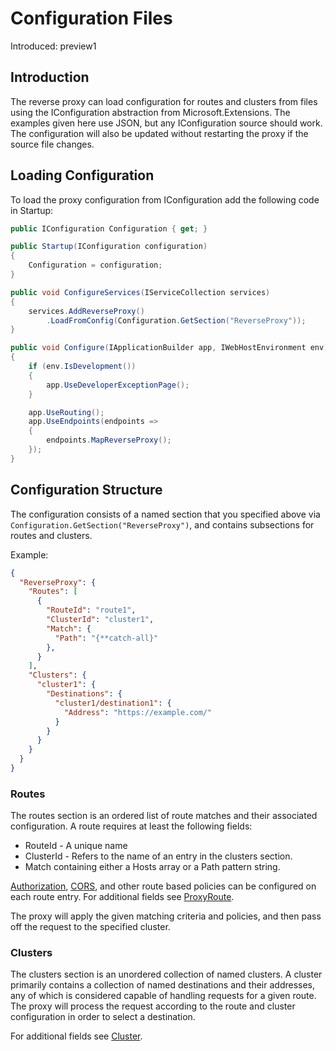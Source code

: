 # Configuration Files

Introduced: preview1

## Introduction
The reverse proxy can load configuration for routes and clusters from files using the IConfiguration abstraction from Microsoft.Extensions. The examples given here use JSON, but any IConfiguration source should work. The configuration will also be updated without restarting the proxy if the source file changes.

## Loading Configuration
To load the proxy configuration from IConfiguration add the following code in Startup:
```c#
public IConfiguration Configuration { get; }

public Startup(IConfiguration configuration)
{
    Configuration = configuration;
}

public void ConfigureServices(IServiceCollection services) 
{ 
    services.AddReverseProxy() 
        .LoadFromConfig(Configuration.GetSection("ReverseProxy")); 
}

public void Configure(IApplicationBuilder app, IWebHostEnvironment env)
{
    if (env.IsDevelopment())
    {
        app.UseDeveloperExceptionPage();
    }

    app.UseRouting();
    app.UseEndpoints(endpoints => 
    {
        endpoints.MapReverseProxy(); 
    }); 
} 
```

## Configuration Structure
The configuration consists of a named section that you specified above via `Configuration.GetSection("ReverseProxy")`, and contains subsections for routes and clusters.

Example:
```JSON
{
  "ReverseProxy": {
    "Routes": [
      {
        "RouteId": "route1",
        "ClusterId": "cluster1",
        "Match": {
          "Path": "{**catch-all}"
        },
      }
    ],
    "Clusters": {
      "cluster1": {
        "Destinations": {
          "cluster1/destination1": {
            "Address": "https://example.com/"
          }
        }
      }
    }
  }
}
```

### Routes
The routes section is an ordered list of route matches and their associated configuration. A route requires at least the following fields:
- RouteId - A unique name
- ClusterId - Refers to the name of an entry in the clusters section.
- Match containing either a Hosts array or a Path pattern string.

[Authorization](authn-authz.md), [CORS](cors.md), and other route based policies can be configured on each route entry. For additional fields see [ProxyRoute](xref:Microsoft.ReverseProxy.Abstractions.ProxyRoute).

The proxy will apply the given matching criteria and policies, and then pass off the request to the specified cluster.

### Clusters
The clusters section is an unordered collection of named clusters. A cluster primarily contains a collection of named destinations and their addresses, any of which is considered capable of handling requests for a given route. The proxy will process the request according to the route and cluster configuration in order to select a destination.

For additional fields see [Cluster](xref:Microsoft.ReverseProxy.Abstractions.Cluster).
